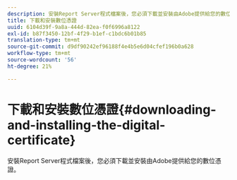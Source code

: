 ```yaml
---
description: 安裝Report Server程式檔案後，您必須下載並安裝由Adobe提供給您的數位憑證。
title: 下載和安裝數位憑證
uuid: 6104d39f-9a8a-444d-82ea-f0f6996a8122
exl-id: b87f3450-12bf-4f29-b1ef-c1bdc6b01b85
translation-type: tm+mt
source-git-commit: d9df90242ef96188f4e4b5e6d04cfef196b0a628
workflow-type: tm+mt
source-wordcount: '56'
ht-degree: 21%

---
```


# 下載和安裝數位憑證{#downloading-and-installing-the-digital-certificate}

安裝Report Server程式檔案後，您必須下載並安裝由Adobe提供給您的數位憑證。
